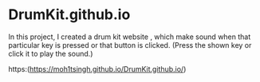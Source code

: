 # DrumKit.github.io
In this project, I created a drum kit website , which make sound when that particular key is pressed or that button is clicked.
(Press the shown key or click it to play the sound.)

https:(https://moh1tsingh.github.io/DrumKit.github.io/)
